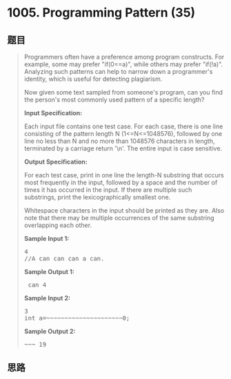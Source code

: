 <h1>1005. Programming Pattern (35)</h1>

## 题目

> <div id="problemContent">
> <p>
> Programmers often have a preference among program constructs. For example, some may prefer "if(0==a)", while others may prefer "if(!a)".  Analyzing such patterns can help to narrow down a programmer's identity, which is useful for detecting plagiarism.
> </p>
> <p>Now given some text sampled from someone's program, can you find the person's most commonly used pattern of a specific length?
> </p>
> <p><b>
> Input Specification:
> </b></p>
> <p>
> Each input file contains one test case. For each case, there is one line consisting of the pattern length N (1&lt;=N&lt;=1048576), followed by one line no less than N and no more than 1048576 characters in length, terminated by a carriage return '\n'. The entire input is case sensitive.
> </p>
> <p><b>
> Output Specification:
> </b></p>
> <p>For each test case, print in one line the length-N substring that occurs most frequently in the input, followed by a space and the number of times it has occurred in the input. If there are multiple such substrings, print the lexicographically smallest one.
> </p>
> <p>
> Whitespace characters in the input should be printed as they are. Also note that there may be multiple occurrences of the same substring overlapping each other.
> </p>
> <b>Sample Input 1:</b><pre>
> 4
> //A can can can a can.
> </pre>
> <b>Sample Output 1:</b><pre>
>  can 4
> </pre>
> <b>Sample Input 2:</b><pre>
> 3
> int a=~~~~~~~~~~~~~~~~~~~~~0;
> </pre>
> <b>Sample Output 2:</b><pre>
> ~~~ 19
> </pre>
> </div>

## 思路

